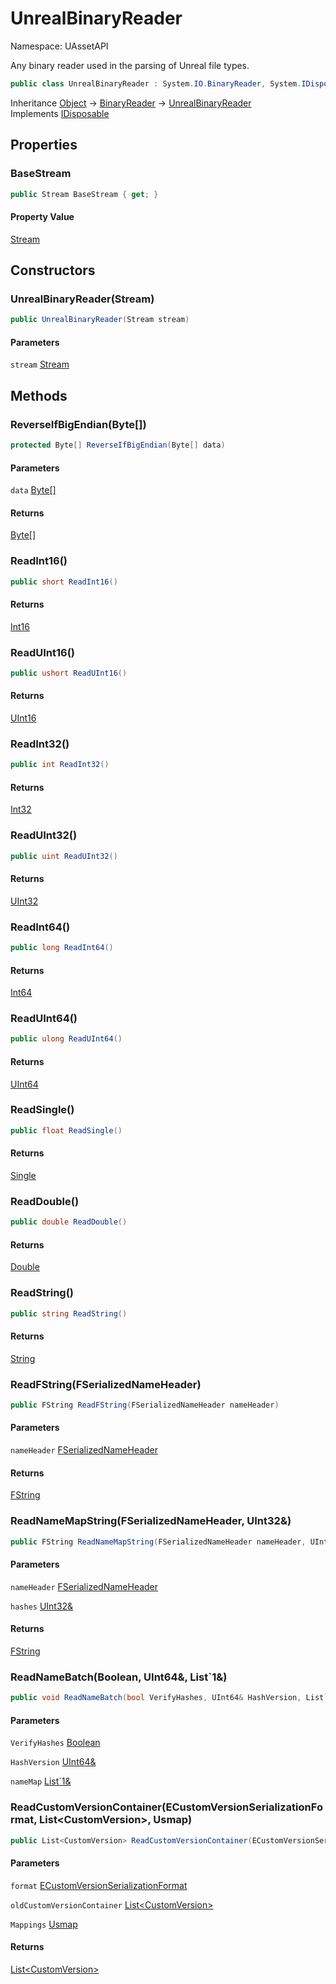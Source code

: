 # UnrealBinaryReader

Namespace: UAssetAPI

Any binary reader used in the parsing of Unreal file types.

```csharp
public class UnrealBinaryReader : System.IO.BinaryReader, System.IDisposable
```

Inheritance [Object](https://docs.microsoft.com/en-us/dotnet/api/system.object) → [BinaryReader](https://docs.microsoft.com/en-us/dotnet/api/system.io.binaryreader) → [UnrealBinaryReader](./uassetapi.unrealbinaryreader.md)<br>
Implements [IDisposable](https://docs.microsoft.com/en-us/dotnet/api/system.idisposable)

## Properties

### **BaseStream**

```csharp
public Stream BaseStream { get; }
```

#### Property Value

[Stream](https://docs.microsoft.com/en-us/dotnet/api/system.io.stream)<br>

## Constructors

### **UnrealBinaryReader(Stream)**

```csharp
public UnrealBinaryReader(Stream stream)
```

#### Parameters

`stream` [Stream](https://docs.microsoft.com/en-us/dotnet/api/system.io.stream)<br>

## Methods

### **ReverseIfBigEndian(Byte[])**

```csharp
protected Byte[] ReverseIfBigEndian(Byte[] data)
```

#### Parameters

`data` [Byte[]](https://docs.microsoft.com/en-us/dotnet/api/system.byte)<br>

#### Returns

[Byte[]](https://docs.microsoft.com/en-us/dotnet/api/system.byte)<br>

### **ReadInt16()**

```csharp
public short ReadInt16()
```

#### Returns

[Int16](https://docs.microsoft.com/en-us/dotnet/api/system.int16)<br>

### **ReadUInt16()**

```csharp
public ushort ReadUInt16()
```

#### Returns

[UInt16](https://docs.microsoft.com/en-us/dotnet/api/system.uint16)<br>

### **ReadInt32()**

```csharp
public int ReadInt32()
```

#### Returns

[Int32](https://docs.microsoft.com/en-us/dotnet/api/system.int32)<br>

### **ReadUInt32()**

```csharp
public uint ReadUInt32()
```

#### Returns

[UInt32](https://docs.microsoft.com/en-us/dotnet/api/system.uint32)<br>

### **ReadInt64()**

```csharp
public long ReadInt64()
```

#### Returns

[Int64](https://docs.microsoft.com/en-us/dotnet/api/system.int64)<br>

### **ReadUInt64()**

```csharp
public ulong ReadUInt64()
```

#### Returns

[UInt64](https://docs.microsoft.com/en-us/dotnet/api/system.uint64)<br>

### **ReadSingle()**

```csharp
public float ReadSingle()
```

#### Returns

[Single](https://docs.microsoft.com/en-us/dotnet/api/system.single)<br>

### **ReadDouble()**

```csharp
public double ReadDouble()
```

#### Returns

[Double](https://docs.microsoft.com/en-us/dotnet/api/system.double)<br>

### **ReadString()**

```csharp
public string ReadString()
```

#### Returns

[String](https://docs.microsoft.com/en-us/dotnet/api/system.string)<br>

### **ReadFString(FSerializedNameHeader)**

```csharp
public FString ReadFString(FSerializedNameHeader nameHeader)
```

#### Parameters

`nameHeader` [FSerializedNameHeader](./uassetapi.io.fserializednameheader.md)<br>

#### Returns

[FString](./uassetapi.unrealtypes.fstring.md)<br>

### **ReadNameMapString(FSerializedNameHeader, UInt32&)**

```csharp
public FString ReadNameMapString(FSerializedNameHeader nameHeader, UInt32& hashes)
```

#### Parameters

`nameHeader` [FSerializedNameHeader](./uassetapi.io.fserializednameheader.md)<br>

`hashes` [UInt32&](https://docs.microsoft.com/en-us/dotnet/api/system.uint32&)<br>

#### Returns

[FString](./uassetapi.unrealtypes.fstring.md)<br>

### **ReadNameBatch(Boolean, UInt64&, List`1&)**

```csharp
public void ReadNameBatch(bool VerifyHashes, UInt64& HashVersion, List`1& nameMap)
```

#### Parameters

`VerifyHashes` [Boolean](https://docs.microsoft.com/en-us/dotnet/api/system.boolean)<br>

`HashVersion` [UInt64&](https://docs.microsoft.com/en-us/dotnet/api/system.uint64&)<br>

`nameMap` [List`1&](https://docs.microsoft.com/en-us/dotnet/api/system.collections.generic.list-1&)<br>

### **ReadCustomVersionContainer(ECustomVersionSerializationFormat, List&lt;CustomVersion&gt;, Usmap)**

```csharp
public List<CustomVersion> ReadCustomVersionContainer(ECustomVersionSerializationFormat format, List<CustomVersion> oldCustomVersionContainer, Usmap Mappings)
```

#### Parameters

`format` [ECustomVersionSerializationFormat](./uassetapi.unversioned.ecustomversionserializationformat.md)<br>

`oldCustomVersionContainer` [List&lt;CustomVersion&gt;](https://docs.microsoft.com/en-us/dotnet/api/system.collections.generic.list-1)<br>

`Mappings` [Usmap](./uassetapi.unversioned.usmap.md)<br>

#### Returns

[List&lt;CustomVersion&gt;](https://docs.microsoft.com/en-us/dotnet/api/system.collections.generic.list-1)<br>
